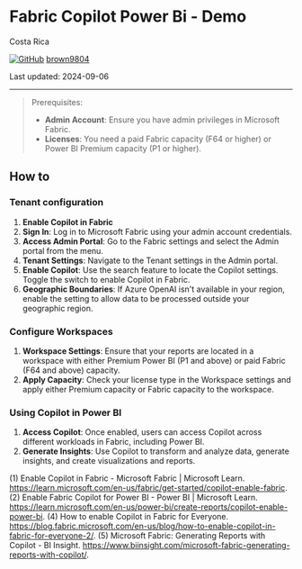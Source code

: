 # Fabric Copilot Power Bi - Demo

Costa Rica

[![GitHub](https://img.shields.io/badge/--181717?logo=github&logoColor=ffffff)](https://github.com/)
[brown9804](https://github.com/brown9804)

Last updated: 2024-09-06

----------


> Prerequisites: 
>  - **Admin Account**: Ensure you have admin privileges in Microsoft Fabric.
>  - **Licenses**: You need a paid Fabric capacity (F64 or higher) or Power BI Premium capacity (P1 or higher).

## How to 

### Tenant configuration 

1. **Enable Copilot in Fabric**
2. **Sign In**: Log in to Microsoft Fabric using your admin account credentials.
3. **Access Admin Portal**: Go to the Fabric settings and select the Admin portal from the menu.
4. **Tenant Settings**: Navigate to the Tenant settings in the Admin portal.
5. **Enable Copilot**: Use the search feature to locate the Copilot settings. Toggle the switch to enable Copilot in Fabric.
6. **Geographic Boundaries**: If Azure OpenAI isn't available in your region, enable the setting to allow data to be processed outside your geographic region.


### Configure Workspaces
1. **Workspace Settings**: Ensure that your reports are located in a workspace with either Premium Power BI (P1 and above) or paid Fabric (F64 and above) capacity.
2. **Apply Capacity**: Check your license type in the Workspace settings and apply either Premium capacity or Fabric capacity to the workspace.

### Using Copilot in Power BI
1. **Access Copilot**: Once enabled, users can access Copilot across different workloads in Fabric, including Power BI.
2. **Generate Insights**: Use Copilot to transform and analyze data, generate insights, and create visualizations and reports.


(1) Enable Copilot in Fabric - Microsoft Fabric | Microsoft Learn. https://learn.microsoft.com/en-us/fabric/get-started/copilot-enable-fabric.
(2) Enable Fabric Copilot for Power BI - Power BI | Microsoft Learn. https://learn.microsoft.com/en-us/power-bi/create-reports/copilot-enable-power-bi.
(4) How to enable Copilot in Fabric for Everyone. https://blog.fabric.microsoft.com/en-us/blog/how-to-enable-copilot-in-fabric-for-everyone-2/.
(5) Microsoft Fabric: Generating Reports with Copilot - BI Insight. https://www.biinsight.com/microsoft-fabric-generating-reports-with-copilot/.
